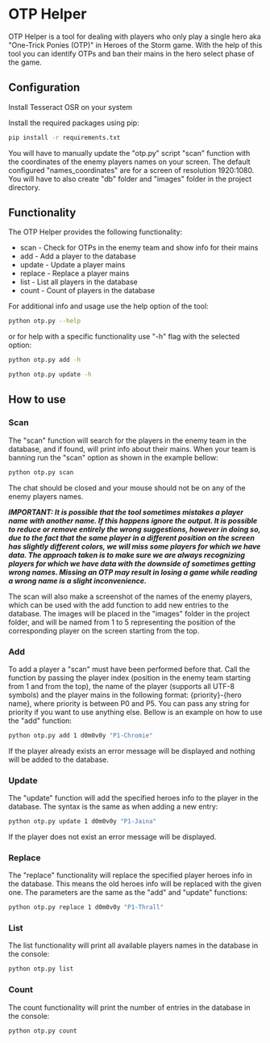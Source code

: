 # OTP Helper

OTP Helper is a tool for dealing with players who only play a single hero aka "One-Trick Ponies (OTP)" in Heroes of the
Storm game. With the help of this tool you can identify OTPs and ban their mains in the hero select phase of the game.

## Configuration

Install Tesseract OSR on your system

Install the required packages using pip:

```bash
pip install -r requirements.txt
```

You will have to manually update the "otp.py" script "scan" function with the coordinates of the enemy players names on
your screen. The default configured "names_coordinates" are for a screen of resolution 1920:1080. You will have to also
create "db" folder and "images" folder in the project directory.

## Functionality

The OTP Helper provides the following functionality:

- scan - Check for OTPs in the enemy team and show info for their mains
- add - Add a player to the database
- update - Update a player mains
- replace - Replace a player mains
- list - List all players in the database
- count - Count of players in the database

For additional info and usage use the help option of the tool:

```bash
python otp.py --help
```

or for help with a specific functionality use "-h" flag with the selected option:

```bash
python otp.py add -h
```

```bash
python otp.py update -h
```

## How to use

### Scan

The "scan" function will search for the players in the enemy team in the database, and if found, will print info about
their mains. When your team is banning run the "scan" option as shown in the example bellow:

```bash
python otp.py scan
```

The chat should be closed and your mouse should not be on any of the
enemy players names.

***IMPORTANT: It is possible that the tool sometimes mistakes a player name with another name. If this happens ignore
the
output. It is possible to reduce or remove entirely the wrong suggestions, however in doing so, due to the fact that the
same player in a different position on the screen has slightly different colors, we will miss some players for which we
have data. The approach taken is to make sure we are always recognizing players for which we have data with the downside
of sometimes getting wrong names. Missing an OTP may result in losing a game while reading a wrong name is a slight
inconvenience.***

The scan will also make a screenshot of the names of the enemy players, which can be used with the add function to add
new entries to the database. The images will be placed in the "images" folder in the project folder, and will be named
from 1 to 5 representing the position of the corresponding player on the screen starting from the top.

### Add

To add a player a "scan" must have been performed before that. Call the function by passing the player index (position
in the enemy team starting from 1 and from the top), the name of the player (supports all UTF-8 symbols) and the player
mains in the following format: {priority}-{hero name}, where priority is between P0 and P5. You can pass any string for
priority if you want to use anything else. Bellow is an example on how to use the "add" function:

```bash
python otp.py add 1 d0m0v0y "P1-Chromie"
```

If the player already exists an error message will be displayed and nothing will be added to the database.

### Update

The "update" function will add the specified heroes info to the player in the database. The syntax is the same as when
adding a new entry:

```bash
python otp.py update 1 d0m0v0y "P1-Jaina"
```

If the player does not exist an error message will be displayed.

### Replace

The "replace" functionality will replace the specified player heroes info in the database. This means the old heroes
info will be replaced with the given one. The parameters are the same as the "add" and "update" functions:

```bash
python otp.py replace 1 d0m0v0y "P1-Thrall"
```

### List

The list functionality will print all available players names in the database in the console:

```bash
python otp.py list
```

### Count

The count functionality will print the number of entries in the database in the console:

```bash
python otp.py count
```